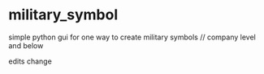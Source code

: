 # military_symbol
simple python gui for one way to create military symbols // company level and below

edits change

